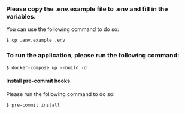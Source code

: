 ### Please copy the .env.example file to .env and fill in the variables.
You can use the following command to do so:
```
$ cp .env.example .env
```
### To run the application, please run the following command:
```
$ docker-compose up --build -d
```
#### Install pre-commit hooks.
Please run the following command to do so:
```
$ pre-commit install
```
